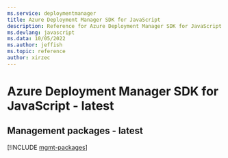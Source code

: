 ```yaml
---
ms.service: deploymentmanager
title: Azure Deployment Manager SDK for JavaScript
description: Reference for Azure Deployment Manager SDK for JavaScript
ms.devlang: javascript
ms.data: 10/05/2022
ms.author: jeffish
ms.topic: reference
author: xirzec
---
```

# Azure Deployment Manager SDK for JavaScript - latest

## Management packages - latest
[!INCLUDE [mgmt-packages](deployment-manager-mgmt-index.md)]